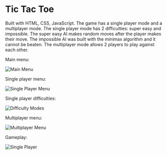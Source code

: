 # Tic Tac Toe

Built with HTML, CSS, JavaScript. The game has a single player mode and a multiplayer mode. The single player mode has 2 difficulties: super easy and impossible. The super easy AI makes random moves after the player makes their move. The impossible AI was built with the minimax algorithm and it cannot be beaten. The multiplayer mode allows 2 players to play against each other.

Main menu:

![Main Menu](https://user-images.githubusercontent.com/78992816/160445163-fec542a7-9da2-48c0-b198-9a4bd5a51937.JPG)

Single player menu:

![Single Player Menu](https://user-images.githubusercontent.com/78992816/160445224-4d7de5d8-1f64-4381-89bc-2af6fb47c19f.JPG)

Single player difficulties:

![Difficulty Modes](https://user-images.githubusercontent.com/78992816/160445296-2795e16b-1380-4a4b-8a9c-a718084f6e6b.JPG)

Multiplayer menu:

![Multiplayer Menu](https://user-images.githubusercontent.com/78992816/160445259-60e295ae-a26d-4b8c-949b-bc70efca0e83.JPG)

Gameplay:

![Single Player](https://user-images.githubusercontent.com/78992816/160445358-83e78855-f4c5-46d9-b754-33fc8b71b4c8.JPG)
